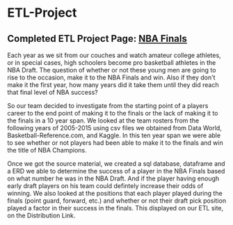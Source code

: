 # ETL-Project
## Completed ETL Project Page: [NBA Finals](https://alexmartinez1745.github.io/ETL-Project/)

Each year as we sit from our couches and watch amateur college athletes, or in special cases, high schoolers become pro basketball athletes in the NBA Draft. The question of whether or not these young men are going to rise to the occasion, make it to the NBA Finals and win. Also if they don't make it the first year, how many years did it take them until they did reach that final level of NBA success? 

So our team decided to investigate from the starting point of a players career to the end point of making it to the finals or the lack of making it to the finals in a 10 year span. We looked at the team rosters from the following years of 2005-2015 using csv files we obtained from Data World, Basketball-Reference.com, and Kaggle. In this ten year span we were able to see whether or not players had been able to make it to the finals and win the title of NBA Champions.

Once we got the source material, we created a sql database, dataframe and a ERD we able to determine the success of a player in the NBA Finals based on what number he was in the NBA Draft. And if the player having enough early draft players on his team could defintely increase their odds of winning. We also looked at the positions that each player played during the finals (point guard, forward, etc.) and whether or not their draft pick position played a factor in their success in the finals. This displayed on our ETL site, on the Distribution Link.

